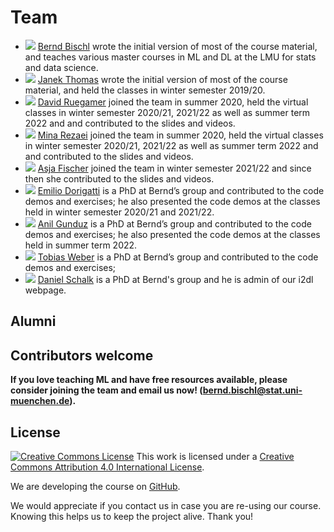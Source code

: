 # Team

- ![](https://www.slds.stat.uni-muenchen.de/images/bernd.jpg) [Bernd Bischl](https://www.compstat.statistik.uni-muenchen.de/people/bischl/)
  wrote the initial version of most of the course material, and teaches various master courses in ML and DL at the LMU for stats and data science.
- ![](https://www.slds.stat.uni-muenchen.de/images/janek.jpg) [Janek Thomas](https://www.compstat.statistik.uni-muenchen.de/people/thomas/)
  wrote the initial version of most of the course material, and held the classes in winter semester 2019/20.
- ![](https://www.slds.stat.uni-muenchen.de/images/david.jpg) [David Ruegamer](https://www.compstat.statistik.uni-muenchen.de/people/ruegamer/)
  joined the team in summer 2020, held the virtual classes in winter semester 2020/21, 2021/22 as well as summer term 2022 and and contributed to the slides and videos.
- ![](https://www.slds.stat.uni-muenchen.de/images/Mina.jpg) [Mina Rezaei](https://www.slds.stat.uni-muenchen.de/people/minar/)
 joined the team in summer 2020, held the virtual classes in winter semester 2020/21, 2021/22 as well as summer term 2022 and and contributed to the slides and videos.
- ![](https://www.slds.stat.uni-muenchen.de/images/fischer.png) [Asja Fischer](https://www.ruhr-uni-bochum.de/ffm/Lehrstuehle/Machine_Learning/index.html.en)
  joined the team in winter semester 2021/22 and since then she contributed to the slides and videos.
- ![](https://www.slds.stat.uni-muenchen.de/images/dorigatti.jpg) [Emilio Dorigatti](https://www.slds.stat.uni-muenchen.de/people/dorigatti/)
is a PhD at Bernd’s group and contributed to the code demos and exercises; he also presented the code demos at the classes held in winter semester 2020/21 and 2021/22.
- ![](https://www.slds.stat.uni-muenchen.de/images/anil_guenduez.jpg) [Anil Gunduz](https://www.slds.stat.uni-muenchen.de/people/guenduez/)
is a PhD at Bernd’s group and contributed to the code demos and exercises; he also presented the code demos at the classes held in summer term 2022.
- ![](https://www.slds.stat.uni-muenchen.de/images/TobiasW.jpg) [Tobias Weber](https://www.slds.stat.uni-muenchen.de/people/weber/)
is a PhD at Bernd’s group and contributed to the code demos and exercises;
- ![](https://avatars.githubusercontent.com/u/20367117?v=4) [Daniel Schalk](https://www.compstat.statistik.uni-muenchen.de/people/schalk)
  is a PhD at Bernd's group and he is admin of our i2dl webpage.




## Alumni


## Contributors welcome

__If you love teaching ML and have free resources available, please consider joining the team and email us now! (bernd.bischl@stat.uni-muenchen.de).__


## License
[![Creative Commons License](https://i.creativecommons.org/l/by/4.0/88x31.png)](http://creativecommons.org/licenses/by/4.0/)
This work is licensed under a [Creative Commons Attribution 4.0 International License](http://creativecommons.org/licenses/by/4.0/).

We are developing the course on [GitHub](https://github.com/compstat-lmu/lecture_i2dl).

We would appreciate if you contact us in case you are re-using our course.
Knowing this helps us to keep the project alive. Thank you!
